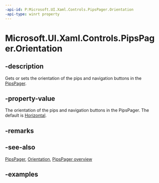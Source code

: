 ```yaml
---
-api-id: P:Microsoft.UI.Xaml.Controls.PipsPager.Orientation
-api-type: winrt property
---
```


# Microsoft.UI.Xaml.Controls.PipsPager.Orientation

<!--
public Windows.UI.Xaml.Controls.Orientation Orientation { get; set; }
-->

## -description

Gets or sets the orientation of the pips and navigation buttons in the [PipsPager](pipspager.md).

## -property-value

The orientation of the pips and navigation buttons in the PipsPager. The default is [Horizontal](orientation.md).

## -remarks

## -see-also

[PipsPager](pipspager.md), [Orientation](orientation.md), [PipsPager overview](/windows/uwp/design/controls-and-patterns/pipspager)

## -examples
